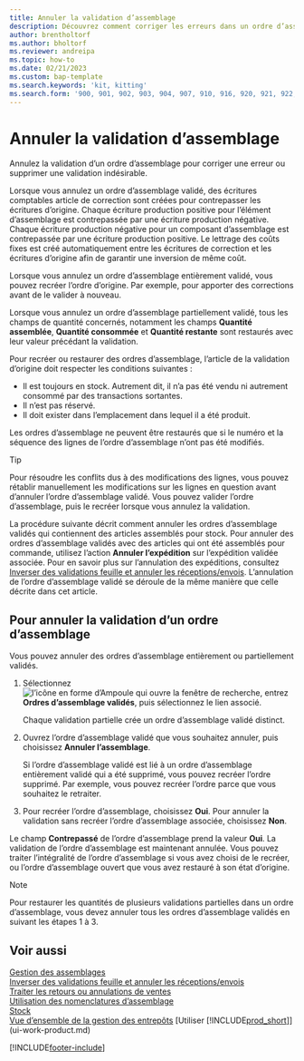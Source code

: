 ```yaml
---
title: Annuler la validation d’assemblage
description: Découvrez comment corriger les erreurs dans un ordre d’assemblage validé.
author: brentholtorf
ms.author: bholtorf
ms.reviewer: andreipa
ms.topic: how-to
ms.date: 02/21/2023
ms.custom: bap-template
ms.search.keywords: 'kit, kitting'
ms.search.form: '900, 901, 902, 903, 904, 907, 910, 916, 920, 921, 922, 923, 940, 941, 942, 930, 931, 932, 914, 915, 905'
---
```

# <a name="undo-assembly-posting"></a>Annuler la validation d’assemblage

Annulez la validation d’un ordre d’assemblage pour corriger une erreur ou supprimer une validation indésirable.

Lorsque vous annulez un ordre d’assemblage validé, des écritures comptables article de correction sont créées pour contrepasser les écritures d’origine. Chaque écriture production positive pour l’élément d’assemblage est contrepassée par une écriture production négative. Chaque écriture production négative pour un composant d’assemblage est contrepassée par une écriture production positive. Le lettrage des coûts fixes est créé automatiquement entre les écritures de correction et les écritures d’origine afin de garantir une inversion de même coût.  

Lorsque vous annulez un ordre d’assemblage entièrement validé, vous pouvez recréer l’ordre d’origine. Par exemple, pour apporter des corrections avant de le valider à nouveau.  

Lorsque vous annulez un ordre d’assemblage partiellement validé, tous les champs de quantité concernés, notamment les champs **Quantité assemblée**, **Quantité consommée** et **Quantité restante** sont restaurés avec leur valeur précédant la validation.  

Pour recréer ou restaurer des ordres d’assemblage, l’article de la validation d’origine doit respecter les conditions suivantes :  

* Il est toujours en stock. Autrement dit, il n’a pas été vendu ni autrement consommé par des transactions sortantes.  
* Il n’est pas réservé.  
* Il doit exister dans l’emplacement dans lequel il a été produit.  

Les ordres d’assemblage ne peuvent être restaurés que si le numéro et la séquence des lignes de l’ordre d’assemblage n’ont pas été modifiés.  

> [!TIP]  
> Pour résoudre les conflits dus à des modifications des lignes, vous pouvez rétablir manuellement les modifications sur les lignes en question avant d’annuler l’ordre d’assemblage validé. Vous pouvez valider l’ordre d’assemblage, puis le recréer lorsque vous annulez la validation.  

La procédure suivante décrit comment annuler les ordres d’assemblage validés qui contiennent des articles assemblés pour stock. Pour annuler des ordres d’assemblage validés avec des articles qui ont été assemblés pour commande, utilisez l’action **Annuler l’expédition** sur l’expédition validée associée. Pour en savoir plus sur l’annulation des expéditions, consultez [Inverser des validations feuille et annuler les réceptions/envois](finance-how-reverse-journal-posting.md). L’annulation de l’ordre d’assemblage validé se déroule de la même manière que celle décrite dans cet article.  

## <a name="to-undo-posting-of-an-assembly-order"></a>Pour annuler la validation d’un ordre d’assemblage

Vous pouvez annuler des ordres d’assemblage entièrement ou partiellement validés.

1. Sélectionnez ![l’icône en forme d’Ampoule qui ouvre la fenêtre de recherche](media/ui-search/search_small.png "Dites-moi ce que vous voulez faire"), entrez **Ordres d’assemblage validés**, puis sélectionnez le lien associé.  

   Chaque validation partielle crée un ordre d’assemblage validé distinct.  
2. Ouvrez l’ordre d’assemblage validé que vous souhaitez annuler, puis choisissez **Annuler l’assemblage**.  

    Si l’ordre d’assemblage validé est lié à un ordre d’assemblage entièrement validé qui a été supprimé, vous pouvez recréer l’ordre supprimé. Par exemple, vous pouvez recréer l’ordre parce que vous souhaitez le retraiter.  
3. Pour recréer l’ordre d’assemblage, choisissez **Oui**. Pour annuler la validation sans recréer l’ordre d’assemblage associée, choisissez **Non**.  

Le champ **Contrepassé** de l’ordre d’assemblage prend la valeur **Oui**. La validation de l’ordre d’assemblage est maintenant annulée. Vous pouvez traiter l’intégralité de l’ordre d’assemblage si vous avez choisi de le recréer, ou l’ordre d’assemblage ouvert que vous avez restauré à son état d’origine.  

> [!NOTE]  
> Pour restaurer les quantités de plusieurs validations partielles dans un ordre d’assemblage, vous devez annuler tous les ordres d’assemblage validés en suivant les étapes 1 à 3.  

## <a name="see-also"></a>Voir aussi

[Gestion des assemblages](assembly-assemble-items.md)  
[Inverser des validations feuille et annuler les réceptions/envois](finance-how-reverse-journal-posting.md)  
[Traiter les retours ou annulations de ventes](sales-how-process-sales-returns-cancellations.md)  
[Utilisation des nomenclatures d’assemblage](assembly-how-work-assembly-boms.md)  
[Stock](inventory-manage-inventory.md)  
[Vue d’ensemble de la gestion des entrepôts](design-details-warehouse-management.md)
[Utiliser [!INCLUDE[prod_short](includes/prod_short.md)]](ui-work-product.md)


[!INCLUDE[footer-include](includes/footer-banner.md)]
